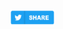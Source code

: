 <div class="commentbox"></div>
<script src="https://unpkg.com/commentbox.io/dist/commentBox.min.js"></script>
<script>commentBox('5631895295492096-proj')</script>

<div onclick="{window.open('https://twitter.com/intent/tweet?url=Check out this \''+ document.getElementsByTagName('h1')[0].innerHTML +'\' article on Cemre\'s Blog: '+window.location.href, '_blank');}" 
    style="
    position: fixed;
    bottom: 0;
    right: 1em;
    cursor: pointer;">
  <img src="/static/img/twitter-100.png" style="width: 5em;" alt="Share to Twitter">
</div>
